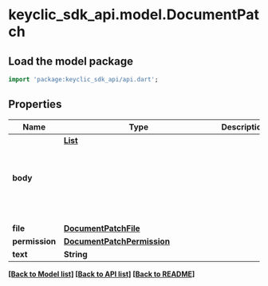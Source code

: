# keyclic_sdk_api.model.DocumentPatch

## Load the model package
```dart
import 'package:keyclic_sdk_api/api.dart';
```

## Properties
Name | Type | Description | Notes
------------ | ------------- | ------------- | -------------
**body** | [**List<Object>**](Object.md) |  | [optional] [default to const []]
**file** | [**DocumentPatchFile**](DocumentPatchFile.md) |  | [optional] 
**permission** | [**DocumentPatchPermission**](DocumentPatchPermission.md) |  | [optional] 
**text** | **String** |  | [optional] 

[[Back to Model list]](../README.md#documentation-for-models) [[Back to API list]](../README.md#documentation-for-api-endpoints) [[Back to README]](../README.md)


